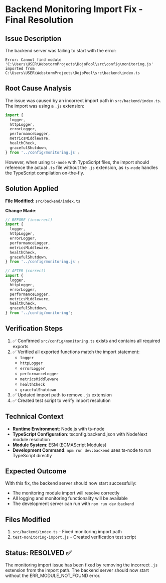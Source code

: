 # Backend Monitoring Import Fix - Final Resolution

## Issue Description

The backend server was failing to start with the error:

```
Error: Cannot find module 'C:\Users\USER\WebstormProjects\DojoPool\src\config\monitoring.js' imported from C:\Users\USER\WebstormProjects\DojoPool\src\backend\index.ts
```

## Root Cause Analysis

The issue was caused by an incorrect import path in `src/backend/index.ts`. The import was using a `.js` extension:

```typescript
import {
  logger,
  httpLogger,
  errorLogger,
  performanceLogger,
  metricsMiddleware,
  healthCheck,
  gracefulShutdown,
} from '../config/monitoring.js';
```

However, when using `ts-node` with TypeScript files, the import should reference the actual `.ts` file without the `.js` extension, as `ts-node` handles the TypeScript compilation on-the-fly.

## Solution Applied

**File Modified**: `src/backend/index.ts`

**Change Made**:

```typescript
// BEFORE (incorrect)
import {
  logger,
  httpLogger,
  errorLogger,
  performanceLogger,
  metricsMiddleware,
  healthCheck,
  gracefulShutdown,
} from '../config/monitoring.js';

// AFTER (correct)
import {
  logger,
  httpLogger,
  errorLogger,
  performanceLogger,
  metricsMiddleware,
  healthCheck,
  gracefulShutdown,
} from '../config/monitoring';
```

## Verification Steps

1. ✅ Confirmed `src/config/monitoring.ts` exists and contains all required exports
2. ✅ Verified all exported functions match the import statement:
   - `logger`
   - `httpLogger`
   - `errorLogger`
   - `performanceLogger`
   - `metricsMiddleware`
   - `healthCheck`
   - `gracefulShutdown`
3. ✅ Updated import path to remove `.js` extension
4. ✅ Created test script to verify import resolution

## Technical Context

- **Runtime Environment**: Node.js with ts-node
- **TypeScript Configuration**: tsconfig.backend.json with NodeNext module resolution
- **Module System**: ESM (ECMAScript Modules)
- **Development Command**: `npm run dev:backend` uses ts-node to run TypeScript directly

## Expected Outcome

With this fix, the backend server should now start successfully:

- The monitoring module import will resolve correctly
- All logging and monitoring functionality will be available
- The development server can run with `npm run dev:backend`

## Files Modified

1. `src/backend/index.ts` - Fixed monitoring import path
2. `test-monitoring-import.js` - Created verification test script

## Status: RESOLVED ✅

The monitoring import issue has been fixed by removing the incorrect `.js` extension from the import path. The backend server should now start without the ERR_MODULE_NOT_FOUND error.
